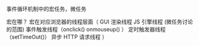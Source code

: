 事件循环机制中的宏任务，微任务

宏在哪？
宏在对应浏览器的线程层面（
  GUI 渲染线程
  JS 引擎线程 (微任务讨论的范围)
  事件触发线程（onclick() onmouseup() ）
  定时触发器线程（setTimeOut()）
  异步 HTTP 请求线程
）
